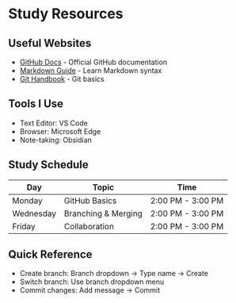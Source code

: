 # Study Resources

## Useful Websites
- [GitHub Docs](https://docs.github.com/) - Official GitHub documentation
- [Markdown Guide](https://www.markdownguide.org/) - Learn Markdown syntax
- [Git Handbook](https://guides.github.com/introduction/git-handbook/) - Git basics

## Tools I Use
- Text Editor: VS Code
- Browser: Microsoft Edge
- Note-taking: Obsidian

## Study Schedule
| Day | Topic | Time |
|-----|-------|------|
| Monday | GitHub Basics | 2:00 PM - 3:00 PM |
| Wednesday | Branching & Merging | 2:00 PM - 3:00 PM |
| Friday | Collaboration | 2:00 PM - 3:00 PM |

## Quick Reference
- Create branch: Branch dropdown → Type name → Create
- Switch branch: Use branch dropdown menu
- Commit changes: Add message → Commit
